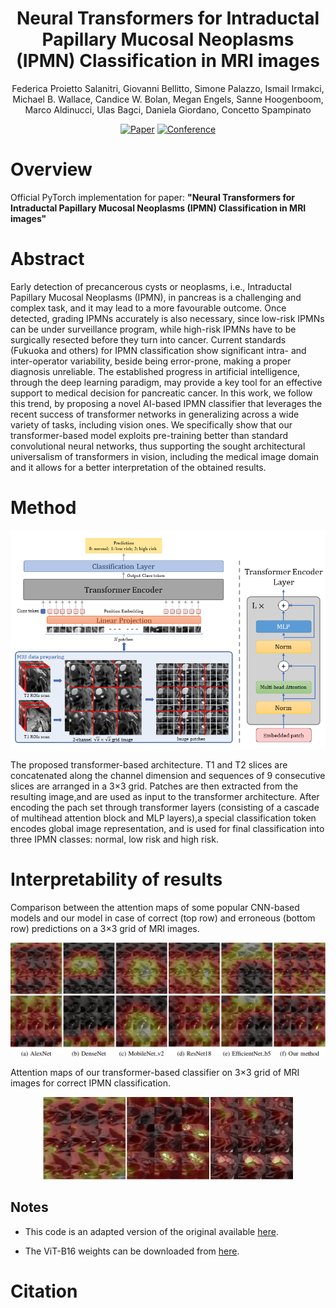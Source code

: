 <div align="center">
  
# Neural Transformers for Intraductal Papillary Mucosal Neoplasms (IPMN) Classification in MRI images
  Federica Proietto Salanitri, Giovanni Bellitto, Simone Palazzo, Ismail Irmakci, Michael B. Wallace, Candice W. Bolan, Megan Engels, Sanne Hoogenboom, Marco Aldinucci, Ulas Bagci, Daniela Giordano, Concetto Spampinato
 
[![Paper](http://img.shields.io/badge/paper-arxiv.2206.10531-B31B1B.svg)](https://arxiv.org/abs/2206.10531)
[![Conference](http://img.shields.io/badge/EMBC-2022-4b44ce.svg)]()
</div>

# Overview
Official PyTorch implementation for paper: <b>"Neural Transformers for Intraductal Papillary Mucosal Neoplasms (IPMN) Classification in MRI images"</b>

# Abstract
Early detection of precancerous cysts or neoplasms, i.e., Intraductal Papillary Mucosal Neoplasms (IPMN), in pancreas is a challenging and complex task, and it may lead to a more favourable outcome. Once detected, grading IPMNs accurately is also necessary, since low-risk IPMNs can be under surveillance program, while high-risk IPMNs have to be surgically resected before they turn into cancer. Current standards (Fukuoka and others) for IPMN classification show significant intra- and inter-operator variability, beside being error-prone, making a proper diagnosis unreliable. The established progress in artificial intelligence, through the deep learning paradigm, may provide a key tool for an effective support to medical decision for pancreatic cancer. In this work, we follow this trend, by proposing a novel AI-based IPMN classifier that leverages the recent success of transformer networks in generalizing across a wide variety of tasks, including vision ones. We specifically show that our transformer-based model exploits pre-training better than standard convolutional neural networks, thus supporting the sought architectural universalism of transformers in vision, including the medical image domain and it allows for a better interpretation of the obtained results.

# Method

<p align = "center"><img src="img/TransIPMN.png" width="600" style = "text-align:center"/></p>

The proposed transformer-based architecture. T1 and T2 slices are concatenated along the channel dimension and sequences of 9 consecutive slices are arranged in a 3×3 grid. Patches are then extracted from the resulting image,and are used as input to the transformer architecture. After encoding the pach set through transformer layers (consisting of a cascade of multihead attention block and MLP layers),a special classification token encodes global image representation, and is used for final classification into three IPMN classes: normal, low risk and high risk.

# Interpretability of results

Comparison between the attention maps of some popular CNN-based models and our model in case of correct (top row) and erroneous (bottom row) predictions on a 3×3 grid of MRI images.
<p align = "center"><img src="img/comparison.png" width="700" style = "text-align:center"/></p>


Attention maps of our transformer-based classifier on 3×3 grid of MRI images for correct IPMN classification.
<p align = "center"><img src="img/correct.png" width="400" style = "text-align:center"/></p>

## Notes

- This code is an adapted version of the original available [here](https://github.com/jeonsworld/ViT-pytorch).

- The ViT-B16 weights can be downloaded from [here](https://console.cloud.google.com/storage/browser/vit_models;tab=objects?prefix=&forceOnObjectsSortingFiltering=false).

# Citation

```bibtex

```
